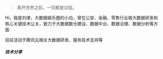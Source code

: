> 离开世界之前，一切都是过程。

Hi，我是刘律，大数据娱乐圈的小白，曾在公安、金融、零售行业做大数据研发和核心关键技术公关，致力于大数据数仓建设、数据中台、数据治理、数据分析等方面

目前活动于腾讯云相关大数据研发、服务技术支持等

##### 技术分享

[1]: //liulv.work/2015/07/09/js-module-7day/

